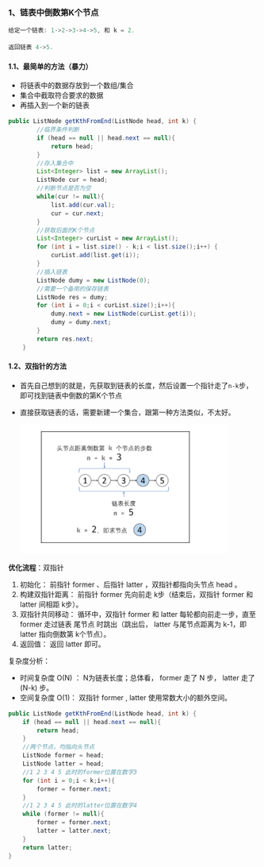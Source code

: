 ### 1、链表中倒数第K个节点

```java
给定一个链表: 1->2->3->4->5, 和 k = 2.

返回链表 4->5. 
```

#### 1.1、最简单的方法（暴力）

- 将链表中的数据存放到一个数组/集合
- 集合中截取符合要求的数据
- 再插入到一个新的链表

```java
public ListNode getKthFromEnd(ListNode head, int k) {
    	//临界条件判断
        if (head == null || head.next == null){
            return head;
        }
        //存入集合中
        List<Integer> list = new ArrayList();
        ListNode cur = head;
        //判断节点是否为空
        while(cur != null){
            list.add(cur.val);
            cur = cur.next;
        }
        //获取后面的K个节点
        List<Integer> curList = new ArrayList();
        for (int i = list.size() - k;i < list.size();i++) {
            curList.add(list.get(i));
        }
        //插入链表
        ListNode dumy = new ListNode(0);
        //需要一个备用的保存链表
        ListNode res = dumy;
        for (int i = 0;i < curList.size();i++){
            dumy.next = new ListNode(curList.get(i));
            dumy = dumy.next;
        }
        return res.next;
    }
```

#### 1.2、双指针的方法

- 首先自己想到的就是，先获取到链表的长度，然后设置一个指针走了`n-k`步，即可找到链表中倒数的第K个节点

- 直接获取链表的话，需要新建一个集合，跟第一种方法类似，不太好。

  ![1609817836732](../../../image/1609817836732.png)

**优化流程**：双指针

1. 初始化： 前指针 former 、后指针 latter ，双指针都指向头节点 head 。
2. 构建双指针距离： 前指针 former 先向前走 k步（结束后，双指针 former 和 latter 间相距 k步）。
3. 双指针共同移动： 循环中，双指针 former 和 latter 每轮都向前走一步，直至 former 走过链表 尾节点 时跳出（跳出后， latter 与尾节点距离为 k-1，即 latter 指向倒数第 k个节点）。
4. 返回值： 返回 latter 即可。

复杂度分析：

- 时间复杂度 O(N) ： N为链表长度；总体看， former 走了 N 步， latter 走了 (N-k) 步。
- 空间复杂度 O(1)： 双指针 former , latter 使用常数大小的额外空间。

```java
public ListNode getKthFromEnd(ListNode head, int k) {
    if (head == null || head.next == null){
        return head;
    }
    //两个节点，均指向头节点
    ListNode former = head;
    ListNode latter = head;
    //1 2 3 4 5 此时的former位置在数字3
    for (int i = 0;i < k;i++){
        former = former.next;
    }
    //1 2 3 4 5 此时的latter位置在数字4
    while (former != null){
        former = former.next;
        latter = latter.next;
    }
    return latter;
}
```